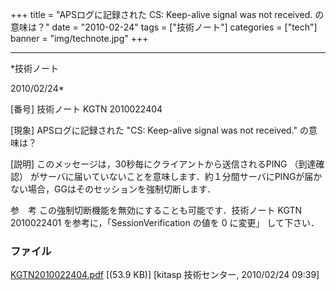 ﻿+++
title = "APSログに記録された CS: Keep-alive signal was not received. の意味は？"
date = "2010-02-24"
tags = ["技術ノート"]
categories = ["tech"]
banner = "img/technote.jpg"
+++

-----------------------------------------------------------------------------------------------------------------------------

*技術ノート

2010/02/24*


[番号]
技術ノート KGTN 2010022404

[現象]
APSログに記録された "CS: Keep-alive signal was not received." の意味は？

[説明]
このメッセージは，30秒毎にクライアントから送信されるPING （到達確認）
がサーバに届いていないことを意味します．約１分間サーバにPINGが届かない場合，GGはそのセッションを強制切断します．

参　考
この強制切断機能を無効にすることも可能です．技術ノート KGTN 2010022401
を参考に，「SessionVerification の値を 0 に変更」 して下さい．


### ファイル





[KGTN2010022404.pdf](http://techreport.kitasp.net/attachments/download/65/KGTN2010022404.pdf)
 [(53.9 KB)] [kitasp 技術センター, 2010/02/24
09:39]
